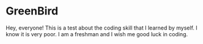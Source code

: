 # GreenBird

Hey, everyone! This is a test about the coding skill that I learned by myself. I know it is very poor. I am a freshman and I wish me good luck in coding.

